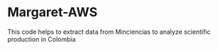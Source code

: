 # Margaret-AWS

This code helps to extract data from Minciencias to analyze scientific production in Colombia

